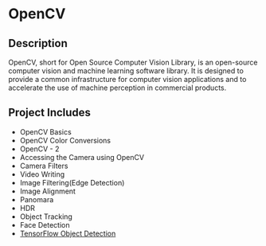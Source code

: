 # OpenCV

## Description

OpenCV, short for Open Source Computer Vision Library, is an open-source computer vision and machine learning software library. It is designed to provide a common infrastructure for computer vision applications and to accelerate the use of machine perception in commercial products.

## Project Includes

- OpenCV Basics
- OpenCV Color Conversions
- OpenCV - 2
- Accessing the Camera using OpenCV
- Camera Filters
- Video Writing
- Image Filtering(Edge Detection)
- Image Alignment
- Panomara
- HDR
- Object Tracking
- Face Detection
- [TensorFlow Object Detection](https://github.com/Surajk7725/Object_Detection)


